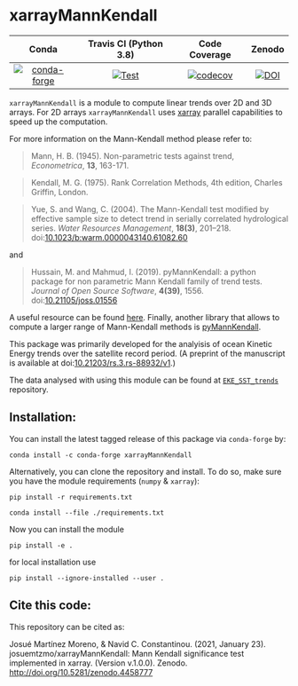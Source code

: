 


# xarrayMannKendall

| Conda | Travis CI (Python 3.8) | Code Coverage | Zenodo |
|:-----:|:----------------------:|:-------------:|:------:|
| [![conda-forge](https://img.shields.io/conda/vn/conda-forge/xarrayMannKendall.svg)](https://anaconda.org/conda-forge/xarrayMannKendall) | [![Test](https://github.com/josuemtzmo/xarrayMannKendall/actions/workflows/test.yml/badge.svg)](https://github.com/josuemtzmo/xarrayMannKendall/actions/workflows/test.yml) | [![codecov](https://codecov.io/gh/josuemtzmo/xarrayMannKendall/branch/master/graph/badge.svg?token=KaUrfwvzf8)](https://codecov.io/gh/josuemtzmo/xarrayMannKendall) | [![DOI](https://zenodo.org/badge/288618695.svg)](https://zenodo.org/badge/latestdoi/288618695) |

`xarrayMannKendall` is a module to compute linear trends over 2D and 3D arrays.
For 2D arrays `xarrayMannKendall` uses [xarray](http://xarray.pydata.org/) parallel capabilities to speed up the computation. 

For more information on the Mann-Kendall method please refer to:

> Mann, H. B. (1945). Non-parametric tests against trend, *Econometrica*, **13**, 163-171.

> Kendall, M. G. (1975). Rank Correlation Methods, 4th edition, Charles Griffin, London.

> Yue, S. and Wang, C. (2004). The Mann-Kendall test modified by effective sample size to detect trend in serially correlated hydrological series. *Water Resources Management*, **18(3)**, 201–218. doi:[10.1023/b:warm.0000043140.61082.60](https://doi.org/10.1023/b:warm.0000043140.61082.60)

and

> Hussain, M. and Mahmud, I. (2019). pyMannKendall: a python package for non parametric Mann Kendall family of trend tests. *Journal of Open Source Software*, **4(39)**, 1556. doi:[10.21105/joss.01556](https://doi.org/10.21105/joss.01556)


A useful resource can be found [here](https://vsp.pnnl.gov/help/vsample/Design_Trend_Mann_Kendall.htm). Finally, another library that allows to compute a larger range of Mann-Kendall methods is [pyMannKendall](https://github.com/mmhs013/pyMannKendall).

This package was primarily developed for the analyisis of ocean Kinetic Energy trends 
over the satellite record period. (A preprint of the manuscript is available at doi:[10.21203/rs.3.rs-88932/v1](https://doi.org/10.21203/rs.3.rs-88932/v1).)

The data analysed with using this module can be found at [`EKE_SST_trends`](https://github.com/josuemtzmo/EKE_SST_trends) repository.

## Installation:

You can install the latest tagged release of this package via `conda-forge` by:

```
conda install -c conda-forge xarrayMannKendall
```

Alternatively, you can clone the repository and install. To do so, make sure you
have the module requirements (`numpy` & `xarray`):

```
pip install -r requirements.txt 
```

```
conda install --file ./requirements.txt
```

Now you can install the module

```
pip install -e .
```

for local installation use 

```
pip install --ignore-installed --user .
```

## Cite this code:

This repository can be cited as:

Josué Martínez Moreno, & Navid C. Constantinou. (2021, January 23). josuemtzmo/xarrayMannKendall: Mann Kendall significance test implemented in xarray. (Version v.1.0.0). Zenodo. http://doi.org/10.5281/zenodo.4458777
